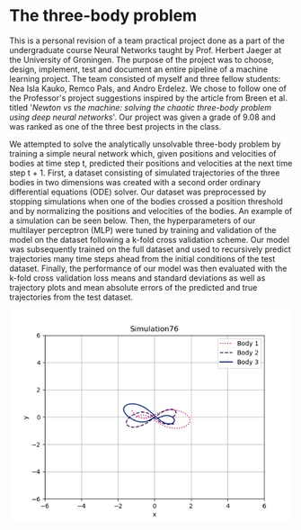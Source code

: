 # The three-body problem

This is a personal revision of a team practical project done as a part of the undergraduate course Neural Networks
   taught by Prof. Herbert Jaeger at the University of Groningen.
The purpose of the project was to choose, design, implement, test and document 
   an entire pipeline of a machine learning project.
The team consisted of myself and three fellow students: Nea Isla Kauko, Remco Pals, and Andro Erdelez.
We chose to follow one of the Professor's project suggestions inspired by the article from Breen et al. titled
   '_Newton vs the machine: solving the chaotic three-body problem using deep neural networks_'.
Our project was given a grade of 9.08 and was ranked as one of the three best projects in the class.

We attempted to solve the analytically unsolvable three-body problem by training a simple neural network which, 
   given positions and velocities of bodies at time step t, 
   predicted their positions and velocities at the next time step t + 1.
First, a dataset consisting of simulated trajectories of the three bodies in two dimensions was created 
   with a second order ordinary differential equations (ODE) solver. 
Our dataset was preprocessed by stopping simulations when one of the bodies crossed a position threshold
   and by normalizing the positions and velocities of the bodies.
An example of a simulation can be seen below.
Then, the hyperparameters of our multilayer perceptron (MLP) were tuned
   by training and validation of the model on the dataset following a k-fold cross validation scheme.
Our model was subsequently trained on the full dataset and used to recursively predict trajectories 
   many time steps ahead from the initial conditions of the test dataset.
Finally, the performance of our model was then evaluated with the k-fold cross validation loss means and standard deviations
   as well as trajectory plots and mean absolute errors of the predicted and true trajectories from the test dataset.

![Example of a simulation](data/plots/simulation_76.png)
